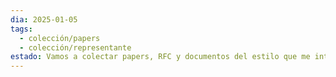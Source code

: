 ```yaml
---
dia: 2025-01-05
tags:
  - colección/papers
  - colección/representante
estado: Vamos a colectar papers, RFC y documentos del estilo que me interese analizar relacionado a todo el contexto de esta página y poder referenciarla
---
```

